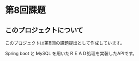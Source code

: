 # 第8回課題

## このプロジェクトについて

このプロジェクトは第8回の課題提出として作成しています。  

Spring boot と MySQL を用いたＲＥＡＤ処理を実装したAPIです。
